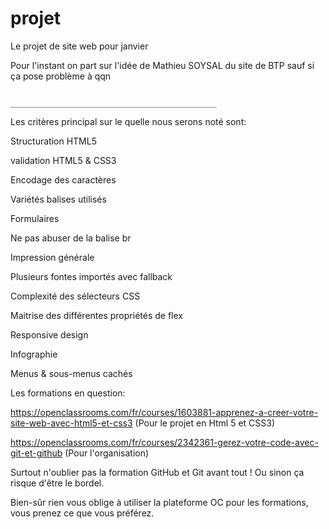 # projet
Le projet de site web pour janvier

Pour l'instant on part sur l'idée de Mathieu SOYSAL du site de BTP sauf si ça pose problème à qqn

                                      ______________________________________________
Les critères principal sur le quelle nous serons noté sont:

Structuration HTML5

validation HTML5 & CSS3

Encodage des caractères

Variétés balises utilisés

Formulaires

Ne pas abuser de la balise br

Impression générale

Plusieurs fontes importés avec fallback

Complexité des sélecteurs CSS

Maitrise des différentes propriétés de flex

Responsive design

Infographie

Menus & sous-menus cachés

Les formations en question:

https://openclassrooms.com/fr/courses/1603881-apprenez-a-creer-votre-site-web-avec-html5-et-css3 (Pour le projet en Html 5 et CSS3)

https://openclassrooms.com/fr/courses/2342361-gerez-votre-code-avec-git-et-github (Pour l'organisation)

Surtout n'oublier pas la formation GitHub et Git avant tout !
Ou sinon ça risque d'être le bordel.

Bien-sûr rien vous oblige à utiliser la plateforme OC pour les formations, vous prenez ce que vous préférez.
